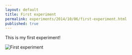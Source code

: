 ```yaml
---
layout: default
title: First experiment
permalink: experiments/2014/10/06/first-experiment.html
published: true
---
```


This is my first experiment!

![First experiment](http://media.giphy.com/media/NDtizUq0aaG6k/giphy.gif)

